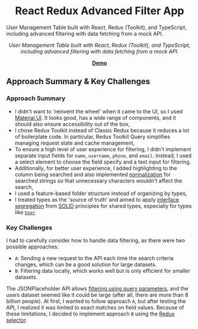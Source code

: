 <h1 align="center">React Redux Advanced Filter App</h1>

User Management Table built with React, Redux (Toolkit), and TypeScript, including advanced filtering with data fetching from a mock API.

<p align="center">
  <em>User Management Table built with React, Redux (Toolkit), and TypeScript,
  <br />including advanced filtering with data fetching from a mock API.</em>
</p>

<p align="center">
  <a href="https://react-redux-advanced-filter-app.onrender.com/"><strong>Demo</strong></a>
  <br />
</p>

## Approach Summary & Key Challenges

### Approach Summary

- I didn't want to 'reinvent the wheel' when it came to the UI, so I used [Material UI](https://mui.com/material-ui/). It looks good, has a wide range of components, and it should also ensure accessibility out of the box,
- I chose Redux Toolkit instead of Classic Redux because it reduces a lot of boilerplate code. In particular, Redux Toolkit Query simplifies managing request state and cache management,
- To ensure a high level of user experience for filtering, I didn't implement separate input fields for `name`, `username`, `phone`, and `email`. Instead, I used a select element to choose the field specify and a text input for filtering.
- Additionally, for better user experience, I added highlighting to the column being searched and also implemented [normalization](/src/shared/utils/strings.utils.ts) for searched strings so that unnecessary characters wouldn't affect the search,
- I used a feature-based folder structure instead of organizing by types,
- I treated types as the 'source of truth' and aimed to apply [interface segregation](https://en.wikipedia.org/wiki/Interface_segregation_principle) from [SOLID](https://en.wikipedia.org/wiki/SOLID) principles for shared types, especially for types like [`User`](./src//features//users//users.types.ts)

### Key Challenges

I had to carefully consider how to handle data filtering, as there were two possible approaches:

- `A`: Sending a new request to the API each time the search criteria changes, which can be a good solution for large datasets.
- `B`: Filtering data locally, which works well but is only efficient for smaller datasets.

The JSONPlaceholder API allows [filtering using query parameters](https://jsonplaceholder.typicode.com/guide/), and the users dataset seemed like it could be large (after all, there are more than 8 billion people). At first, I wanted to follow approach `A`, but after testing the API, I realized it was limited to exact matches on field values. Because of these limitations, I decided to implement approach `B` using the [Redux selector](/src/features//users/users.selectors.ts).
